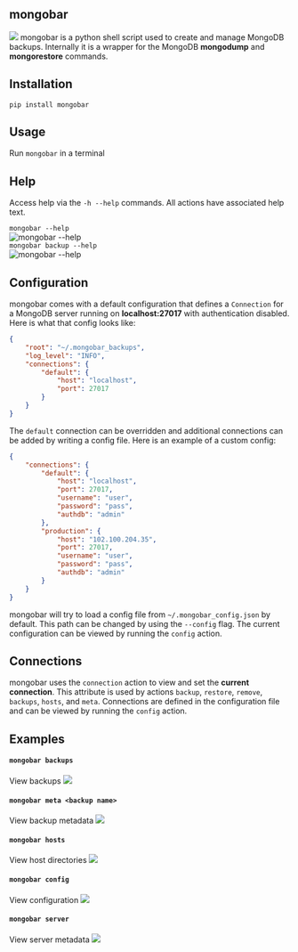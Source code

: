 ## mongobar
![](assets/backups.png)
mongobar is a python shell script used to create and manage MongoDB backups. Internally it is a wrapper for the MongoDB  **mongodump** and **mongorestore** commands.  

## Installation
```
pip install mongobar
```
## Usage
Run `mongobar` in a terminal

## Help
Access help via the `-h --help` commands. All actions have associated help text.  

`mongobar --help`  
![mongobar --help](assets/help.png)  
`mongobar backup --help`  
![mongobar --help](assets/help_backup.png)    

## Configuration
mongobar comes with a default configuration that defines a `Connection` for a MongoDB server running on **localhost:27017** with authentication disabled. Here is what that config looks like:
```json
{
    "root": "~/.mongobar_backups",
    "log_level": "INFO",
    "connections": {
        "default": {
            "host": "localhost",
            "port": 27017
        }
    }
}
```
The `default` connection can be overridden and additional  connections can be added by writing a config file. Here is an example of a custom config:
```json
{
    "connections": {
        "default": {
            "host": "localhost",
            "port": 27017,
            "username": "user",
            "password": "pass",
            "authdb": "admin"
        },
        "production": {
            "host": "102.100.204.35",
            "port": 27017,
            "username": "user",
            "password": "pass",
            "authdb": "admin"
        }
    }
}
```
mongobar will try to load a config file from `~/.mongobar_config.json` by default. This path can be changed by using the `--config` flag. The current configuration can be viewed by running the `config` action.

## Connections
mongobar uses the `connection` action to view and set the **current connection**. This attribute is used by actions `backup`, `restore`, `remove`, `backups`, `hosts`, and `meta`. Connections are defined in the configuration file and can be viewed by running the `config` action.

## Examples

#### `mongobar backups`
View backups
![](assets/backups.png)

#### `mongobar meta <backup name>`
View backup metadata
![](assets/meta.png)

#### `mongobar hosts`
View host directories
![](assets/hosts.png)

#### `mongobar config`
View configuration
![](assets/config.png)

#### `mongobar server`
View server metadata
![](assets/server.png)
